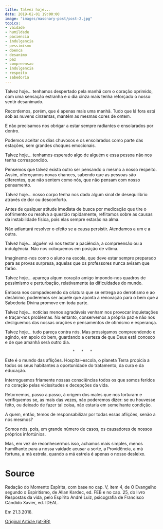 ```yaml
---
title: Talvez hoje...
date: 2019-02-01 19:00:00
image: "images/masonary-post/post-2.jpg"
topics: 
- vaidade
- humildade
- paciencia
- indulgencia
- pessimismo
- doenca
- desanimo
- paz
- compreensao
- indulgencia
- respeito
- sabedoria
---
```


Talvez hoje... tenhamos despertado pela manhã com o coração oprimido, com uma
sensação estranha e o dia cinza mais tenha reforçado o nosso sentir desanimado.

Recordemos, porém, que é apenas mais uma manhã. Tudo que lá fora está sob as
nuvens cinzentas, mantém as mesmas cores de ontem.

E não precisamos nos obrigar a estar sempre radiantes e ensolarados por dentro.

Podemos aceitar os dias chuvosos e os ensolarados como parte das estações, sem
grandes choques emocionais.

Talvez hoje... tenhamos esperado algo de alguém e essa pessoa não nos tenha
correspondido.

Pensemos que talvez exista outro ser pensando o mesmo a nosso respeito. Assim,
ofereçamos novas chances, sabendo que as pessoas são diferentes, que não sentem
como nós, que não pensam com nosso pensamento.

Talvez hoje... nosso corpo tenha nos dado algum sinal de desequilíbrio através
de dor ou desconforto.

Antes de qualquer atitude imediata de busca por medicação que tire o sofrimento
ou resolva a questão rapidamente, reflitamos sobre as causas da instabilidade
física, pois elas sempre estarão na alma.

Não adiantará resolver o efeito se a causa persistir. Atendamos a um e a outra.

Talvez hoje... alguém vá nos testar a paciência, a compreensão ou a
indulgência. Não nos coloquemos em posição de vítima.

Imaginemo-nos como o aluno na escola, que deve estar sempre preparado para as
provas surpresa, aquelas que os professores nunca avisam que farão.

Talvez hoje... apareça algum coração amigo impondo-nos quadros de pessimismo e
perturbação, relativamente às dificuldades do mundo.

Embora nos compadecendo da criatura que se entrega ao derrotismo e ao desânimo,
poderemos ser aquele que aponta a renovação para o bem que a Sabedoria Divina
promove em toda parte.

Talvez hoje... notícias menos agradáveis venham nos provocar inquietações e
traçar-nos problemas. No entanto, conservemos a própria paz e não nos
desliguemos das nossas orações e pensamentos de otimismo e esperança.

Talvez hoje... tudo pareça contra nós. Mas prossigamos compreendendo e agindo,
em apoio do bem, guardando a certeza de que Deus está conosco e de que amanhã
será outro dia.

                                   *   *   *

Este é o mundo das aflições. Hospital–escola, o planeta Terra propicia a todos
os seus habitantes a oportunidade do tratamento, da cura e da educação.

Interroguemos friamente nossas consciências todos os que somos feridos no
coração pelas vicissitudes e decepções da vida.

Retornemos, passo a passo, à origem dos males que nos torturam e verifiquemos
se, as mais das vezes, não poderemos dizer: se eu houvesse feito, ou deixado de
fazer tal coisa, não estaria em semelhante condição.

A quem, então, temos de responsabilizar por todas essas aflições, senão a nós
mesmos?

Somos nós, pois, em grande número de casos, os causadores de nossos próprios
infortúnios.

Mas, em vez de reconhecermos isso, achamos mais simples, menos humilhante para
a nossa vaidade acusar a sorte, a Providência, a má fortuna, a má estrela, 
quando a má estrela é apenas o nosso desleixo.

# Source
Redação do Momento Espírita, com base no cap. V, item 4,
de O Evangelho segundo o Espiritismo, de Allan Kardec, ed.
FEB e no cap. 25, do livro Respostas da vida, pelo Espírito
André Luiz, psicografia de Francisco Cândido Xavier,
ed. IDEAL.

Em 21.3.2018.

[Original Article (pt-BR)](http://momento.com.br/pt/ler_texto.php?id=5375)
